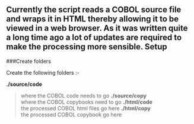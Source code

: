 Currently the script reads a COBOL source file and wraps it in HTML thereby allowing it to be viewed in a web browser. As it was written quite a long time ago a lot of updates are required to make the processing more sensible.
Setup
-----

###Create folders

Create the following folders :-

**./source/code**  
>where the COBOL code needs to go
**./source/copy**  
>where the COBOL copybooks need to go
**./html/code**  
>the processed COBOL html files go here
**./html/copy**  
>the processed COBOL copybook go here


